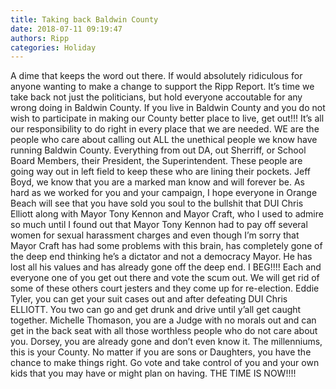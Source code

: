 ```yaml
---
title: Taking back Baldwin County
date: 2018-07-11 09:19:47
authors: Ripp
categories: Holiday
---
```


 A dime that keeps the word out there. If would absolutely ridiculous for anyone wanting to make a change to support the Ripp Report. It’s time we take back not just the politicians, but hold everyone accoutable for any wrong doing in Baldwin County. If you live in Baldwin County and you do not wish to participate in making our County better place to live, get out!!!  It’s all our responsibility to do right in every place that we are needed. WE are the people who care about calling out ALL the unethical people we know have running Baldwin County. Everything from out DA, out Sherriff, or School Board Members, their President, the Superintendent. These people are going way out in left field to keep these who are lining their pockets. Jeff Boyd, we know that you are a marked man know and will forever be. As hard as we worked for you and your campaign, I hope everyone in Orange Beach will see that you have sold you soul to the bullshit that DUI Chris Elliott along with Mayor Tony Kennon and Mayor Craft, who I used to admire so much until I found out that Mayor Tony Kennon had to pay off several women for sexual harassment charges and even though I’m sorry that Mayor Craft has had some problems with this brain, has completely gone of the deep end thinking he’s a dictator and not a democracy  Mayor. He has lost all his values and has already gone off the deep end. 
I BEG!!!! Each and everyone one of you get out there and vote the scum out. We will get rid of some of these others court jesters and they come up for re-election. Eddie Tyler, you can get your suit cases out and after defeating DUI Chris ELLIOTT. You two can go and get drunk and drive until y’all get caught together. Michelle Thomason, you are a Judge with no morals out and can get in the back seat with all those worthless people who do not care about you. Dorsey, you are already gone and don’t even know it. The millenniums, this is your County. No matter if you are sons or Daughters, you have the chance to make things right. Go vote and take control of you and your own kids that you may have or might plan on having. THE TIME IS NOW!!!!